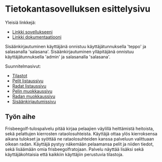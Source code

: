 # Tietokantasovelluksen esittelysivu

Yleisiä linkkejä:

* [Linkki sovellukseeni](http://lassvirt.users.cs.helsinki.fi/tsoha)
* [Linkki dokumentaatiooni](https://github.com/virtalas/Tsoha-Bootstrap/blob/master/doc/dokumentaatio.pdf)

Sisäänkirjautuminen käyttäjänä onnistuu käyttäjätunnuksella 'teppo' ja salasanalla 'salasana'.
Sisäänkirjautuminen ylläpitäjänä onnistuu käyttäjätunnuksella 'admin' ja salasanalla 'salasana'.

Suunnitelmasivut:

* [Tilastot](http://lassvirt.users.cs.helsinki.fi/tsoha/stats)
* [Pelit listaussivu](http://lassvirt.users.cs.helsinki.fi/tsoha/games)
* [Radat listaussivu](http://lassvirt.users.cs.helsinki.fi/tsoha/courses)
* [Pelin muokkaussivu](http://lassvirt.users.cs.helsinki.fi/tsoha/games/edit/1)
* [Radan muokkaussivu](http://lassvirt.users.cs.helsinki.fi/tsoha/courses/edit/1)
* [Sisäänkirjautumissivu](http://lassvirt.users.cs.helsinki.fi/tsoha/sign_in)

## Työn aihe

Frisbeegolf-tulospalvelu pitää kirjaa pelaajien väylillä heittämistä heitoista, sekä pelattujen kierrosten rataolosuhteista. Käyttäjä ottaa ylös kierroksensa aikana tulokset ja syöttää ne rataolosuhteiden kanssa palveluun valittuaan oikean radan. Käyttäjä pystyy näkemään pelaamansa pelit ja niiden tiedot, sekä lisäämään omia frisbeegolfratojaan. Palvelu näyttää lisäksi sekä käyttäjäkohtaisia että kaikkiin käyttäjiin perustuvia tilastoja.
